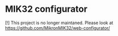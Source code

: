 # MIK32 configurator

[!] This project is no longer maintaned.
Please look at https://github.com/MikronMIK32/web-configurator/

